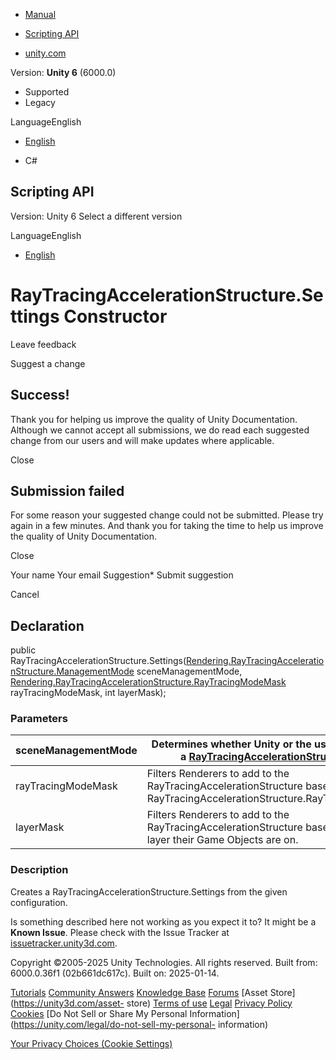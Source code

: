 [ ]()

  * [Manual](../Manual/index.html)
  * [Scripting API](../ScriptReference/index.html)

  * [unity.com](https://unity.com/)

Version: **Unity 6** (6000.0)

  * Supported
  * Legacy

LanguageEnglish

  * [English]()

  * C#

[ ](https://docs.unity3d.com)

## Scripting API

Version: Unity 6 Select a different version

LanguageEnglish

  * [English]()

# RayTracingAccelerationStructure.Settings Constructor

Leave feedback

Suggest a change

## Success!

Thank you for helping us improve the quality of Unity Documentation. Although
we cannot accept all submissions, we do read each suggested change from our
users and will make updates where applicable.

Close

## Submission failed

For some reason your suggested change could not be submitted. Please <a>try
again</a> in a few minutes. And thank you for taking the time to help us
improve the quality of Unity Documentation.

Close

Your name Your email Suggestion* Submit suggestion

Cancel

[ ]()

## Declaration

public
RayTracingAccelerationStructure.Settings([Rendering.RayTracingAccelerationStructure.ManagementMode](Rendering.RayTracingAccelerationStructure.ManagementMode.html)
sceneManagementMode,
[Rendering.RayTracingAccelerationStructure.RayTracingModeMask](Rendering.RayTracingAccelerationStructure.RayTracingModeMask.html)
rayTracingModeMask, int layerMask);

### Parameters

sceneManagementMode | Determines whether Unity or the user manages a [RayTracingAccelerationStructure](Rendering.RayTracingAccelerationStructure.html).  
---|---  
rayTracingModeMask | Filters Renderers to add to the RayTracingAccelerationStructure based on their RayTracingAccelerationStructure.RayTracingMode.  
layerMask | Filters Renderers to add to the RayTracingAccelerationStructure based on the layer their Game Objects are on.  
  
### Description

Creates a RayTracingAccelerationStructure.Settings from the given
configuration.

Is something described here not working as you expect it to? It might be a
**Known Issue**. Please check with the Issue Tracker at
[issuetracker.unity3d.com](https://issuetracker.unity3d.com).

Copyright ©2005-2025 Unity Technologies. All rights reserved. Built from:
6000.0.36f1 (02b661dc617c). Built on: 2025-01-14.

[Tutorials](https://unity3d.com/learn) [Community
Answers](https://answers.unity3d.com) [Knowledge
Base](https://support.unity3d.com/hc/en-us)
[Forums](https://forum.unity3d.com) [Asset Store](https://unity3d.com/asset-
store) [Terms of use](https://docs.unity3d.com/Manual/TermsOfUse.html)
[Legal](https://unity.com/legal) [Privacy
Policy](https://unity.com/legal/privacy-policy)
[Cookies](https://unity.com/legal/cookie-policy) [Do Not Sell or Share My
Personal Information](https://unity.com/legal/do-not-sell-my-personal-
information)

[Your Privacy Choices (Cookie Settings)](javascript:void\(0\);)

